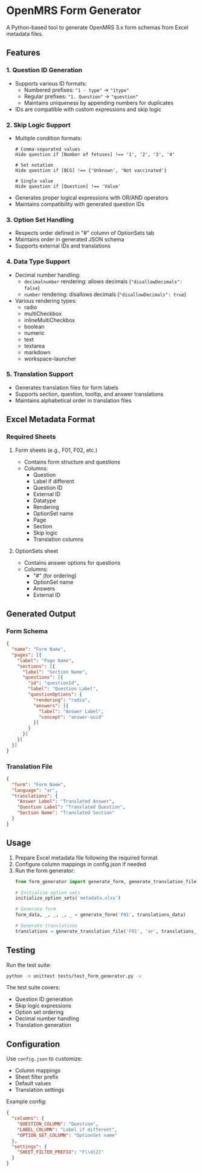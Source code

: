 # OpenMRS Form Generator

A Python-based tool to generate OpenMRS 3.x form schemas from Excel metadata files.

## Features

### 1. Question ID Generation
- Supports various ID formats:
  - Numbered prefixes: `"1 - type"` → `"1type"`
  - Regular prefixes: `"1. Question"` → `"question"`
  - Maintains uniqueness by appending numbers for duplicates
- IDs are compatible with custom expressions and skip logic

### 2. Skip Logic Support
- Multiple condition formats:
  ```
  # Comma-separated values
  Hide question if [Number of fetuses] !== '1', '2', '3', '4'
  
  # Set notation
  Hide question if [BCG] !== {'Unknown', 'Not vaccinated'}
  
  # Single value
  Hide question if [Question] !== 'Value'
  ```
- Generates proper logical expressions with OR/AND operators
- Maintains compatibility with generated question IDs

### 3. Option Set Handling
- Respects order defined in "#" column of OptionSets tab
- Maintains order in generated JSON schema
- Supports external IDs and translations

### 4. Data Type Support
- Decimal number handling:
  - `decimalnumber` rendering: allows decimals (`"disallowDecimals": false`)
  - `number` rendering: disallows decimals (`"disallowDecimals": true`)
- Various rendering types:
  - radio
  - multiCheckbox
  - inlineMultiCheckbox
  - boolean
  - numeric
  - text
  - textarea
  - markdown
  - workspace-launcher

### 5. Translation Support
- Generates translation files for form labels
- Supports section, question, tooltip, and answer translations
- Maintains alphabetical order in translation files

## Excel Metadata Format

### Required Sheets
1. Form sheets (e.g., F01, F02, etc.)
   - Contains form structure and questions
   - Columns:
     - Question
     - Label if different
     - Question ID
     - External ID
     - Datatype
     - Rendering
     - OptionSet name
     - Page
     - Section
     - Skip logic
     - Translation columns

2. OptionSets sheet
   - Contains answer options for questions
   - Columns:
     - "#" (for ordering)
     - OptionSet name
     - Answers
     - External ID

## Generated Output

### Form Schema
```json
{
  "name": "Form Name",
  "pages": [{
    "label": "Page Name",
    "sections": [{
      "label": "Section Name",
      "questions": [{
        "id": "questionId",
        "label": "Question Label",
        "questionOptions": {
          "rendering": "radio",
          "answers": [{
            "label": "Answer Label",
            "concept": "answer-uuid"
          }]
        }
      }]
    }]
  }]
}
```

### Translation File
```json
{
  "form": "Form Name",
  "language": "ar",
  "translations": {
    "Answer Label": "Translated Answer",
    "Question Label": "Translated Question",
    "Section Name": "Translated Section"
  }
}
```

## Usage

1. Prepare Excel metadata file following the required format
2. Configure column mappings in config.json if needed
3. Run the form generator:
   ```python
   from form_generator import generate_form, generate_translation_file
   
   # Initialize option sets
   initialize_option_sets('metadata.xlsx')
   
   # Generate form
   form_data, _, _, _, _ = generate_form('F01', translations_data)
   
   # Generate translations
   translations = generate_translation_file('F01', 'ar', translations_data)
   ```

## Testing

Run the test suite:
```bash
python -m unittest tests/test_form_generator.py -v
```

The test suite covers:
- Question ID generation
- Skip logic expressions
- Option set ordering
- Decimal number handling
- Translation generation

## Configuration

Use `config.json` to customize:
- Column mappings
- Sheet filter prefix
- Default values
- Translation settings

Example config:
```json
{
  "columns": {
    "QUESTION_COLUMN": "Question",
    "LABEL_COLUMN": "Label if different",
    "OPTION_SET_COLUMN": "OptionSet name"
  },
  "settings": {
    "SHEET_FILTER_PREFIX": "F\\d{2}"
  }
}
